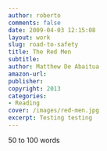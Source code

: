 ```yaml
---
author: roberto
comments: false
date: 2009-04-03 12:15:08
layout: work
slug: road-to-safety
title: The Red Men
subtitle:
author: Matthew De Abaitua
amazon-url:
publisher:
copyright: 2013
categories:
- Reading
cover: /images/red-men.jpg
excerpt: Testing testing
---
```


50 to 100 words
